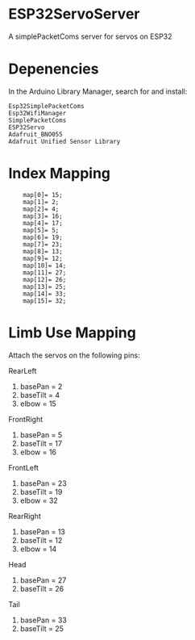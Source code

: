 # ESP32ServoServer
A simplePacketComs server for servos on ESP32

# Depenencies
In the Arduino Library Manager, search for and install:

```
Esp32SimplePacketComs
Esp32WifiManager
SimplePacketComs
ESP32Servo
Adafruit_BNO055
Adafruit Unified Sensor Library
```
# Index Mapping

```
	map[0]= 15;
	map[1]= 2;
	map[2]= 4;
	map[3]= 16;
	map[4]= 17;
	map[5]= 5;
	map[6]= 19;
	map[7]= 23;
	map[8]= 13;
	map[9]= 12;
	map[10]= 14;
	map[11]= 27;
	map[12]= 26;
	map[13]= 25;
	map[14]= 33;
	map[15]= 32;
  ```
  
# Limb Use Mapping

<p>Attach the servos on the following pins:</p>

<p>RearLeft </p>





<ol><li>basePan = 2</li><li>baseTilt = 4</li><li>elbow = 15</li></ol>





<p>FrontRight&nbsp;</p>





<ol><li>basePan = 5</li><li>baseTilt = 17</li><li>elbow = 16</li></ol>





<p>FrontLeft&nbsp;</p>







<ol><li>basePan = 23</li><li>baseTilt = 19</li><li>elbow = 32</li></ol>





<p>RearRight&nbsp;</p>







<ol><li>basePan = 13</li><li>baseTilt = 12</li><li>elbow = 14</li></ol>





<p>Head&nbsp;</p>







<ol><li>basePan = 27</li><li>baseTilt = 26</li></ol>





<p>Tail&nbsp;</p>







<ol><li>basePan = 33</li><li>baseTilt = 25</li></ol>
